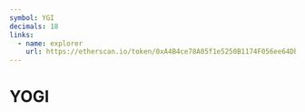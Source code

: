 ```yaml
---
symbol: YGI
decimals: 18
links:
  - name: explorer
    url: https://etherscan.io/token/0xA4B4ce78A05f1e5250B1174F056ee64Db2dab38C
---
```


# YOGI
